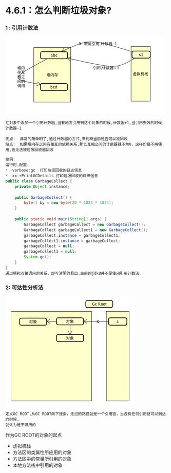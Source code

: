 # 4.6.1：怎么判断垃圾对象?

### 1 : 引用计数法

![image-20190314104735548](image-20190314104735548.png)

```
在对象中添加一个引用计数器,当有地方引用到这个对象的时候,计数器+1,当引用失效的时候,计数器-1

优点:  非常的简单明了,通过计数器的方式,来判断当前是否可以被回收
缺点:  如果堆内存之间有相互的依赖关系,那么互相之间的计数器就不为0，这样即使不再使用,也无法被垃圾回收器回收
```

```java
案例:
运行时,配置:
* -verbose:gc  打印垃圾回收的日志信息
* -xx:+PrintGCDetails 打印垃圾回收的详细信息
public class GarbageCollect {
    private Object instance;

    public GarbageCollect() {
        byte[] by = new byte[20 * 1024 * 1024];
    }

    public static void main(String[] args) {
        GarbageCollect garbageCollect = new GarbageCollect();
        GarbageCollect garbageCollect1 = new GarbageCollect();
        garbageCollect.instance = garbageCollect1;
        garbageCollect1.instance = garbageCollect;
        garbageCollect = null;
        garbageCollect1 = null;
        System.gc();
    }
}
通过模拟互相调用的关系，即可清晰的看出,目前的jdk8并不是使用引用计数法.
```





### 2: 可达性分析法

![image-20190318164247189](image-20190318164247189.png)

```
定义GC ROOT,从GC ROOT向下搜索，走过的路径就是一个引用链，当没有任何引用链可以到达的时候,
就认为是不可用的
```

作为GC ROOT的对象的起点

- 虚拟机栈
- 方法区的类属性所应用的对象
- 方法区中的常量所引用的对象
- 本地方法栈中引用的对象

